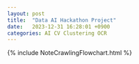 ```yaml
---
layout: post
title:  "Data AI Hackathon Project"
date:   2023-12-31 16:28:01 +0900
categories: AI CV Clustering OCR
---
```





{% include NoteCrawlingFlowchart.html %}
